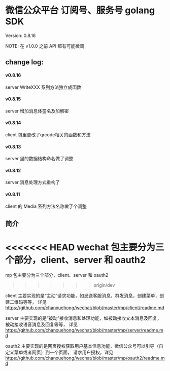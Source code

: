 # 微信公众平台 订阅号、服务号 golang SDK

Version:   0.8.16

NOTE:      在 v1.0.0 之前 API 都有可能微调

## change log:

#### v0.8.16
server WriteXXX 系列方法独立成函数
#### v0.8.15
server 增加消息体签名及加解密
#### v0.8.14
client 包里更改了qrcode相关的函数和方法
#### v0.8.13
server 里的数据结构命名做了调整
#### v0.8.12
server 消息处理方式重构了
#### v0.8.11
client 的 Media 系列方法名称做了个调整

## 简介
<<<<<<< HEAD
wechat 包主要分为三个部分，client、server 和 oauth2
=======
mp 包主要分为三个部分，client、server 和 oauth2
>>>>>>> origin/dev

client 主要实现的是“主动”请求功能，如发送客服消息，群发消息，创建菜单，创建二维码等等，
详见 https://github.com/chanxuehong/wechat/blob/master/mp/client/readme.md

server 主要实现的是“被动”接收消息和处理功能，如被动接收文本消息及回复，被动接收语音消息及回复等等，
详见 https://github.com/chanxuehong/wechat/blob/master/mp/server/readme.md

oauth2 主要实现的是网页授权获取用户基本信息功能，微信公众号可以引导（自定义菜单或者网页）到一个页面，
请求用户授权，详见 https://github.com/chanxuehong/wechat/blob/master/mp/oauth2/readme.md

